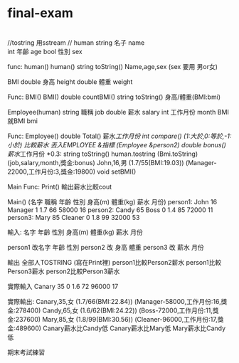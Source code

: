 # final-exam
#
//tostring 用sstream
//
human
string    名子    name    
int        年齡    age
bool    性別    sex

func:
human()
human()
string toString()    Name,age,sex        (sex 要用 男or女)

BMI
double    身高    height
double    體重    weight

Func:
BMI()
BMI()
double countBMI()
string toString()     身高/體重(BMI:bmi)

Employee(human)
string    職稱    job
double    薪水    salary
int 工作月份    month
BMI    就BMI        bmi    

Func:
Employee()
double Total()        薪水*工作月份
int compare()        (1:大於,0:等於,-1:小於) 比較薪水  丟入EMPLOYEE &指標 (Employee &person2)
double bonus()        薪水*工作月份 *0.3:
string toString()    human.tostring (Bmi.toString)(job,salary,month,獎金:bonus)
                    John,16,男 (1.7/55(BMI:19.03)) (Manager-22000,工作月份:3,獎金:19800)
void setBMI()

Main
Func:
Print()                輸出薪水比較cout


Main()
(名字 職稱 年齡 性別 身高(m) 體重(kg) 薪水 月份)
person1: John 16 Manager 1 1.7 66 58000 16
person2: Candy 65 Boss 0 1.4 85 72000 11
person3: Mary 85 Cleaner 0 1.8 99 32000 53

輸入:
名字 年齡 性別 身高(m) 體重(kg) 薪水 月份

person1 改名字 年齡 性別
person2 改 身高 體重
person3 改 薪水 月份

輸出
全部人TOSTRING (寫在Print裡)
person1比較Person2薪水
person1比較Person3薪水
person2比較Person3薪水

實際輸入
Canary 35 0 1.6 72 96000 17 

實際輸出:
Canary,35,女 (1.7/66(BMI:22.84)) (Manager-58000,工作月份:16,獎金:278400)
Candy,65,女 (1.6/62(BMI:24.22)) (Boss-72000,工作月份:11,獎金:237600)
Mary,85,女 (1.8/99(BMI:30.56)) (Cleaner-96000,工作月份:17,獎金:489600)
Canary薪水比Candy低
Canary薪水比Mary低
Mary薪水比Candy低



期末考試練習
